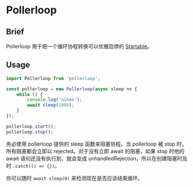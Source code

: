# Pollerloop

## Brief

Pollerloop 用于把一个循环协程转换可以优雅启停的 [Startable](https://github.com/zimtsui/startable)。

## Usage

```ts
import Pollerloop from 'pollerloop';

const pollerloop = new Pollerloop(async sleep => {
    while () {
        console.log('nihao');
        await sleep(1000);
    }
});

pollerloop.start();
pollerloop.stop();
```

务必使用 pollerloop 提供的 sleep 函数来阻塞协程。当 pollerloop 被 stop 时，所有阻塞都会立即以 rejected。对于没有立即 await 的阻塞，如果 stop 时他的 await 语句还没有执行到，就会变成 unhandledRejection，所以在创建阻塞时及时 `.catch(() => {})`。

你可以随时 `await sleep(0)` 来检测现在是否应该结束循环。

